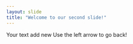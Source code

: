 ```yaml
---
layout: slide
title: "Welcome to our second slide!"
---
```

Your text add new
Use the left arrow to go back!
